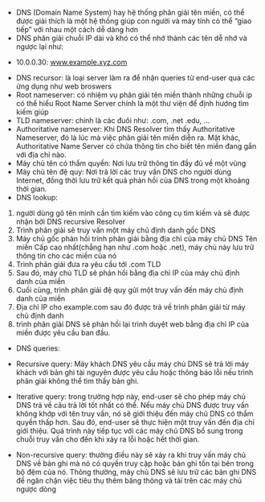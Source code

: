 + DNS (Domain Name System) hay hệ thống phân giải tên miền, có thể được giải thích là một hệ thống giúp con người và máy tính có thể “giao tiếp” với nhau một cách dễ dàng hơn 
+ DNS phân giải chuỗi IP dài và khó có thể nhớ thành các tên dễ nhớ và ngược lại như:
- 10.0.0.30: www.example.xyz.com
+ DNS recursor: là loại server làm ra để nhận queries từ end-user qua các ứng dụng như web broswers
+ Root nameserver: có nhiệm vụ phân giải tên miền thành những chuỗi ip có thể hiểu Root Name Server chính là một thư viện để định hướng tìm kiếm giúp
+ TLD nameserver: chính là các đuôi như: .com, .net .edu, ...
+ Authoritative nameserver: Khi DNS Resolver tìm thấy Authoritative Nameserver, đó là lúc mà việc phân giải tên miền diễn ra. Mặt khác, Authoritative Name Server có chứa thông tin cho biết tên miền đang gắn với địa chỉ nào.
+ Máy chủ tên có thẩm quyền: Nơi lưu trữ thông tin đầy đủ về một vùng
+ Máy chủ tên đệ quy: Nơi trả lời các truy vấn DNS cho người dùng Internet, đồng thời lưu trữ kết quả phản hồi của DNS trong một khoảng thời gian.
+ DNS lookup:
1.	người dùng gõ tên mình cần tìm kiếm vào công cụ tìm kiếm và sẽ được nhận bởi DNS recursive Resolver
2.	Trình phân giải sẽ truy vấn một máy chủ định danh gốc DNS
3.	Máy chủ gốc phản hồi trình phân giải bằng địa chỉ của máy chủ DNS Tên miền Cấp cao 
nhất(chẳng hạn như .com hoặc .net), máy chủ này lưu trữ thông tin cho các miền của nó
4.	Trình phân giải đưa ra yêu cầu tới .com TLD
5.	Sau đó, máy chủ TLD sẽ phản hồi bằng địa chỉ IP của máy chủ định danh của miền
6.	Cuối cùng, trình phân giải đệ quy gửi một truy vấn đến máy chủ định danh của miền 
7.	Địa chỉ IP cho example.com sau đó được trả về trình phân giải từ máy chủ định danh
8.	trình phân giải DNS sẽ phản hồi lại trình duyệt web bằng địa chỉ IP của miền được yêu cầu ban đầu.

+ DNS queries:
- Recursive query: Máy khách DNS yêu cầu máy chủ DNS sẽ trả lời máy khách với bản ghi tài nguyên được yêu cầu hoặc thông báo lỗi nếu trình phân giải không thể tìm thấy bản ghi. 

- Iterative query: trong trường hợp này, end-user sẽ cho phép máy chủ DNS trả về câu trả lời tốt nhất có thể. Nếu máy chủ DNS được truy vấn không khớp với tên truy vấn, nó sẽ giới thiệu đến máy chủ DNS có thẩm quyền thấp hơn. Sau đó, end-user sẽ thực hiện một truy vấn đến địa chỉ giới thiệu. Quá trình này tiếp tục với các máy chủ DNS bổ sung trong chuỗi truy vấn cho đến khi xảy ra lỗi hoặc hết thời gian. 

- Non-recursive query: thường điều này sẽ xảy ra khi truy vấn máy chủ DNS về bản ghi mà nó có quyền truy cập hoặc bản ghi tồn tại bên trong bộ đệm của nó. Thông thường, máy chủ DNS sẽ lưu trữ các bản ghi DNS để ngăn chặn việc tiêu thụ thêm băng thông và tải trên các máy chủ ngược dòng


